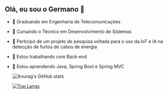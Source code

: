 ## Olá, eu sou o Germano 👋

- 📖 Graduando em Engenharia de Telecomunicações
- 🔧 Cursando o Técnico em Desenvolvimento de Sistemas
- 🧪 Participo de um projeto de pesquisa voltada para o uso da IoT e IA na detecção de furtos de cabos de energia
- 🔭 Estou trabalhando com Back-end
- 🌱 Estou aprendendo Java, Spring Boot e Spring MVC

  ![Anurag's GitHub stats](https://github-readme-stats.vercel.app/api?username=Germano2005&show_icons=true&theme=radical)

  [![Top Langs](https://github-readme-stats.vercel.app/api/top-langs/?username=Germano2005&layout=donut)](https://github.com/anuraghazra/github-readme-stats)



